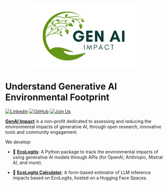 <div align="center">
    <img src="assets/logo.png" alt="GenAI Impact Logo" height="200">
</div>

# Understand Generative AI Environmental Footprint

[![Linkedin](https://img.shields.io/badge/LinkedIn-0077B5?logo=linkedin&logoColor=white)](https://www.linkedin.com/company/genai-impact/) 
[![GitHub](https://img.shields.io/badge/Hugging_Face-FFD21E?logo=huggingface&logoColor=black)](https://huggingface.co/genai-impact) 
[![Join Us](https://img.shields.io/badge/genai--impact.org-Join_Us-649618?logo=&logoColor=white)](https://genai-impact.org/contact) 

**[GenAI Impact](https://genai-impact.org)** is a non-profit dedicated to assessing and reducing the environmental impacts of generative AI, through open research, innovative tools and community engagement.

We develop:

* 🌱 **[EcoLogits](https://github.com/genai-impact/ecologits)**: A Python package to track the environmental impacts of using generative AI models through APIs (for OpenAI, Anthropic, Mistral AI, and more).

* 🧮 **[EcoLogits Calculator](https://huggingface.co/spaces/genai-impact/ecologits-calculator)**: A form-based estimator of LLM inference impacts based on EcoLogits, hosted on a Hugging Face Spaces.
